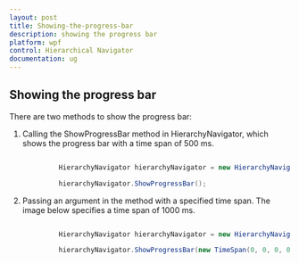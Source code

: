 ```yaml
---
layout: post
title: Showing-the-progress-bar
description: showing the progress bar
platform: wpf
control: Hierarchical Navigator
documentation: ug
---
```


## Showing the progress bar

There are two methods to show the progress bar: 

1. Calling the ShowProgressBar method in HierarchyNavigator, which shows the progress bar with a time span of 500 ms.



   ~~~csharp

			HierarchyNavigator hierarchyNavigator = new HierarchyNavigator();

			hierarchyNavigator.ShowProgressBar();

   ~~~

2. Passing an argument in the method with a specified time span. The image below specifies a time span of 1000 ms.



   ~~~csharp

			HierarchyNavigator hierarchyNavigator = new HierarchyNavigator();

			hierarchyNavigator.ShowProgressBar(new TimeSpan(0, 0, 0, 0, 1000));

   ~~~


